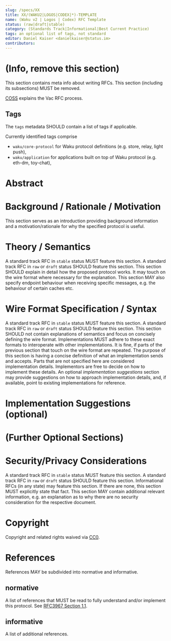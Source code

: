 ```yaml
---
slug: /specs/XX
title: XX/(WAKU2|LOGOS|CODEX|*)-TEMPLATE
name: (Waku v2 | Logos | Codex) RFC Template
status: (raw|draft|stable)
category: (Standards Track|Informational|Best Current Practice)
tags: an optional list of tags, not standard
editor: Daniel Kaiser <danielkaiser@status.im>
contributors:
---
```


# (Info, remove this section)

This section contains meta info about writing RFCs.
This section (including its subsections) MUST be removed.

[COSS](https://rfc.vac.dev/spec/1/) explains the Vac RFC process.

## Tags

The `tags` metadata SHOULD contain a list of tags if applicable.

Currently identified tags comprise

* `waku/core-protocol` for Waku protocol definitions (e.g. store, relay, light push),
* `waku/application` for applications built on top of Waku protocol (e.g. eth-dm, toy-chat),


# Abstract


# Background / Rationale / Motivation

This section serves as an introduction providing background information and a motivation/rationale for why the specified protocol is useful.

# Theory / Semantics

A standard track RFC in `stable` status MUST feature this section.
A standard track RFC in `raw` or `draft` status SHOULD feature this section.
This section SHOULD explain in detail how the proposed protocol works.
It may touch on the wire format where necessary for the explanation.
This section MAY also specify endpoint behaviour when receiving specific messages, e.g. the behaviour of certain caches etc.

# Wire Format Specification / Syntax

A standard track RFC in `stable` status MUST feature this section.
A standard track RFC in `raw` or `draft` status SHOULD feature this section.
This section SHOULD not contain explanations of semantics and focus on concisely defining the wire format.
Implementations MUST adhere to these exact formats to interoperate with other implementations.
It is fine, if parts of the previous section that touch on the wire format are repeated.
The purpose of this section is having a concise definition of what an implementation sends and accepts.
Parts that are not specified here are considered implementation details. Implementors are free to decide on how to implement these details.
An optional *implementation suggestions* section may provide suggestions on how to approach implementation details, and, if available, point to existing implementations for reference.

# Implementation Suggestions (optional)


# (Further Optional Sections)


# Security/Privacy Considerations

A standard track RFC in `stable` status MUST feature this section.
A standard track RFC in `raw` or `draft` status SHOULD feature this section.
Informational RFCs (in any state) may feature this section.
If there are none, this section MUST explicitly state that fact.
This section MAY contain additional relevant information, e.g. an explanation as to why there are no security consideration for the respective document.

# Copyright

Copyright and related rights waived via [CC0](https://creativecommons.org/publicdomain/zero/1.0/).

# References

References MAY be subdivided into normative and informative.

## normative
A list of references that MUST be read to fully understand and/or implement this protocol.
See [RFC3967 Section 1.1](https://datatracker.ietf.org/doc/html/rfc3967#section-1.1).

## informative
A list of additional references.

